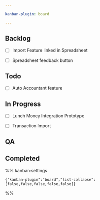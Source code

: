 ```yaml
---

kanban-plugin: board

---
```


## Backlog

- [ ] Import Feature linked in Spreadsheet
- [ ] Spreadsheet feedback button


## Todo

- [ ] Auto Accountant feature


## In Progress

- [ ] Lunch Money Integration Prototype
- [ ] Transaction Import


## QA



## Completed





%% kanban:settings
```
{"kanban-plugin":"board","list-collapse":[false,false,false,false,false]}
```
%%